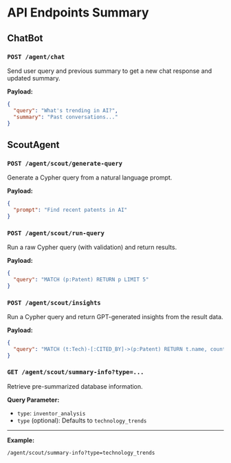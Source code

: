 # API Endpoints Summary

## ChatBot

### `POST /agent/chat`
Send user query and previous summary to get a new chat response and updated summary.

**Payload:**
```json
{
  "query": "What's trending in AI?",
  "summary": "Past conversations..."
}
```
## ScoutAgent

### `POST /agent/scout/generate-query`
Generate a Cypher query from a natural language prompt.

**Payload:**
```json
{ 
  "prompt": "Find recent patents in AI" 
}
```

### `POST /agent/scout/run-query`
Run a raw Cypher query (with validation) and return results.

**Payload:**
```json
{ 
  "query": "MATCH (p:Patent) RETURN p LIMIT 5" 
}
```
### `POST /agent/scout/insights`
Run a Cypher query and return GPT-generated insights from the result data.

**Payload:**

```json
{ 
  "query": "MATCH (t:Tech)-[:CITED_BY]->(p:Patent) RETURN t.name, count(p) as popularity" 
}
```

### `GET /agent/scout/summary-info?type=...`
Retrieve pre-summarized database information.

**Query Parameter:**
- `type`:  `inventor_analysis`
- `type` (optional): Defaults to `technology_trends`
---------
**Example:**
```pgsql
/agent/scout/summary-info?type=technology_trends
```
